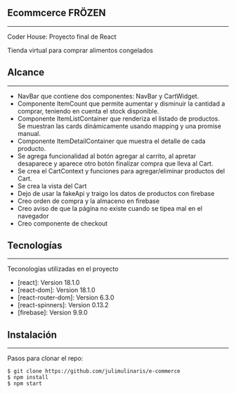 ## Ecommcerce FRÖZEN
***
Coder House: Proyecto final de React


Tienda virtual para comprar alimentos congelados

## Alcance
***
* NavBar que contiene dos componentes:  NavBar y CartWidget.
* Componente ItemCount que permite aumentar y disminuir la cantidad a comprar, teniendo en cuenta el stock disponible.
* Componente ItemListContainer que renderiza el listado de productos. Se muestran las cards dinámicamente usando mapping y una promise manual.
* Componente ItemDetailContainer que muestra el detalle de cada producto.
* Se agrega funcionalidad al botón agregar al carrito, al apretar desaparece y aparece otro botón finalizar compra que lleva al Cart.
* Se crea el CartContext y funciones para agregar/eliminar productos del Cart.
* Se crea la vista del Cart
* Dejo de usar la fakeApi y traigo los datos de productos con firebase
* Creo orden de compra y la almaceno en firebase
* Creo aviso de que la página no existe cuando se tipea mal en el navegador
* Creo componente de checkout


## Tecnologías
***
Teconologías utilizadas en el proyecto
* [react]: Version 18.1.0
* [react-dom]: Version 18.1.0
* [react-router-dom]: Version 6.3.0
* [react-spinners]: Version 0.13.2
* [firebase]: Version 9.9.0

## Instalación
***
Pasos para clonar el repo:
```
$ git clone https://github.com/julimulinaris/e-commerce
$ npm install
$ npm start
```


